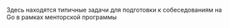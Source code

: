 Здесь находятся типичные задачи для подготовки к собеседованиям на Go в рамках менторской программы
